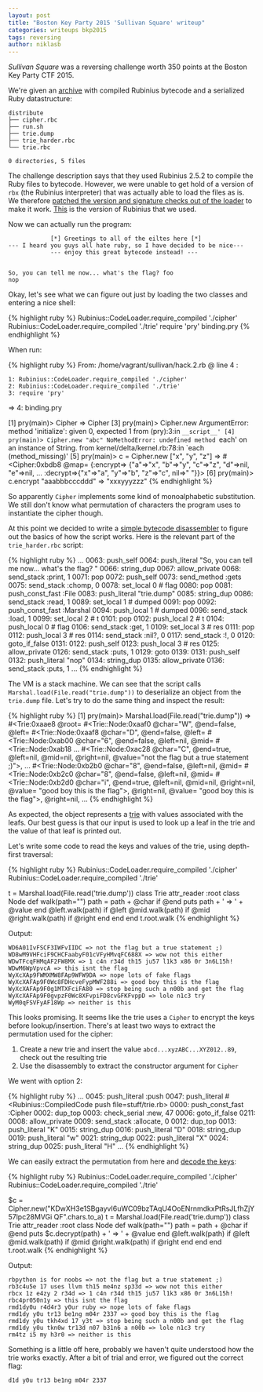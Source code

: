 ```yaml
---
layout: post
title: "Boston Key Party 2015 'Sullivan Square' writeup"
categories: writeups bkp2015
tags: reversing
author: niklasb
---
```


*Sullivan Square* was a reversing challenge worth 350 points at the Boston Key Party
CTF 2015.

We're given an
[archive](https://github.com/kitctf/writeups/raw/master/bkp2015/sullivan_square/trieharder.tar.gz.584eb2259dfcabe769faffa96b151020)
with compiled Rubinius bytecode and a serialized Ruby datastructure:

    distribute
    ├── cipher.rbc
    ├── run.sh
    ├── trie.dump
    ├── trie_harder.rbc
    └── trie.rbc

    0 directories, 5 files

The challenge description says that they used Rubinius 2.5.2 to compile the
Ruby files to bytecode. However, we were unable to get hold of a version of `rbx`
(the Rubinius interpreter) that was actually able to load the files as is. We
therefore
[patched the version and signature checks out of the loader](https://github.com/kitctf/writeups/blob/master/bkp2015/sullivan_square/rubinius-loader.patch)
to make it work.
[This](https://github.com/rubinius/rubinius/tree/40040f9956833ac13774d745e961c743eeeefcbb)
is the version of Rubinius that we used.

Now we can actually run the program:

                [*] Greetings to all of the eiltes here [*]
    --- I heard you guys all hate ruby, so I have decided to be nice---
                --- enjoy this great bytecode instead! ---


    So, you can tell me now... what's the flag? foo
    nop

Okay, let's see what we can figure out just by loading the two classes and
entering a nice shell:

{% highlight ruby %}
Rubinius::CodeLoader.require_compiled './cipher'
Rubinius::CodeLoader.require_compiled './trie'
require 'pry'
binding.pry
{% endhighlight %}

When run:

{% highlight ruby %}
From: /home/vagrant/sullivan/hack.2.rb @ line 4 :

    1: Rubinius::CodeLoader.require_compiled './cipher'
    2: Rubinius::CodeLoader.require_compiled './trie'
    3: require 'pry'
 => 4: binding.pry

[1] pry(main)> Cipher
=> Cipher
[3] pry(main)> Cipher.new
ArgumentError: method 'initialize': given 0, expected 1
from (pry):3:in `__script__'
[4] pry(main)> Cipher.new "abc"
NoMethodError: undefined method `each' on an instance of String.
from kernel/delta/kernel.rb:78:in `each (method_missing)'
[5] pry(main)> c = Cipher.new ["x", "y", "z"]
=> #<Cipher:0xbdb8
 @map=
  {:encrypt=>
    {"a"=>"x",
     "b"=>"y",
     "c"=>"z",
     "d"=>nil,
     "e"=>nil,
     ...
   :decrypt=>{"x"=>"a", "y"=>"b", "z"=>"c", nil=>" "}}>
[6] pry(main)> c.encrypt "aaabbbcccddd"
=> "xxxyyyzzz"
{% endhighlight %}

So apparently `Cipher` implements some kind of monoalphabetic
substitution. We still don't know what permutation of characters the program
uses to instantiate the cipher though.

At this point we decided to write a [simple bytecode
disassembler](https://github.com/niklasb/rbx-disas) to figure out the basics of
how the script works. Here is the relevant part of the `trie_harder.rbc`
script:

{% highlight ruby %}
...
0063:  push_self
0064:  push_literal        "So, you can tell me now... what's the flag? "
0066:  string_dup
0067:  allow_private
0068:  send_stack          :print, 1
0071:  pop
0072:  push_self
0073:  send_method         :gets
0075:  send_stack          :chomp, 0
0078:  set_local           0    # flag
0080:  pop
0081:  push_const_fast     :File
0083:  push_literal        "trie.dump"
0085:  string_dup
0086:  send_stack          :read, 1
0089:  set_local           1    # dumped
0091:  pop
0092:  push_const_fast     :Marshal
0094:  push_local          1    # dumped
0096:  send_stack          :load, 1
0099:  set_local           2    # t
0101:  pop
0102:  push_local          2    # t
0104:  push_local          0    # flag
0106:  send_stack          :get, 1
0109:  set_local           3    # res
0111:  pop
0112:  push_local          3    # res
0114:  send_stack          :nil?, 0
0117:  send_stack          :!, 0
0120:  goto_if_false       0131:
0122:  push_self
0123:  push_local          3    # res
0125:  allow_private
0126:  send_stack          :puts, 1
0129:  goto                0139:
0131:  push_self
0132:  push_literal        "nop"
0134:  string_dup
0135:  allow_private
0136:  send_stack          :puts, 1
...
{% endhighlight %}

The VM is a stack machine. We can see that the script calls
`Marshal.load(File.read("trie.dump"))` to deserialize an object from the
`trie.dump` file. Let's try to do the same thing and inspect the result:

{% highlight ruby %}
[1] pry(main)> Marshal.load(File.read("trie.dump"))
=> #<Trie:0xaae8
 @root=
  #<Trie::Node:0xaaf0
   @char="W",
   @end=false,
   @left=
    #<Trie::Node:0xaaf8
     @char="D",
     @end=false,
     @left=
      #<Trie::Node:0xab00
       @char="6",
       @end=false,
       @left=nil,
       @mid=
        #<Trie::Node:0xab18
...
                                    #<Trie::Node:0xac28
                                     @char="C",
                                     @end=true,
                                     @left=nil,
                                     @mid=nil,
                                     @right=nil,
                                     @value="not the flag but a true statement ;)">,
...
                                       #<Trie::Node:0xb2b0
                                        @char="8",
                                        @end=false,
                                        @left=nil,
                                        @mid=
                                         #<Trie::Node:0xb2c0
                                          @char="8",
                                          @end=false,
                                          @left=nil,
                                          @mid=
                                           #<Trie::Node:0xb2d0
                                            @char="i",
                                            @end=true,
                                            @left=nil,
                                            @mid=nil,
                                            @right=nil,
                                            @value=
                                             "good boy this is the flag">,
                                          @right=nil,
                                          @value=
                                           "good boy this is the flag">,
                                        @right=nil,
...
{% endhighlight %}

As expected, the object represents a [trie](http://en.wikipedia.org/wiki/Trie)
with values associated with the leafs. Our best guess is that our input is
used to look up a leaf in the trie and the value of that leaf is printed out.

Let's write some code to read the keys and values of the trie, using
depth-first traversal:

{% highlight ruby %}
Rubinius::CodeLoader.require_compiled './cipher'
Rubinius::CodeLoader.require_compiled './trie'

t = Marshal.load(File.read('trie.dump'))
class Trie
  attr_reader :root
  class Node
    def walk(path="")
      path = path + @char
      if @end
        puts path + ' => ' + @value
      end
      @left.walk(path) if @left
      @mid.walk(path) if @mid
      @right.walk(path) if @right
    end
  end
end
t.root.walk
{% endhighlight %}

Output:

    WD6A01IvFSCF3IWFvIIDC => not the flag but a true statement ;)
    WD8wM9VHFciF9CHCFaabyF01cVFyHMvqFC688X => wow not this either
    WDwTFcqFHMqAF2FW8MX => 1 c4n r34d th15 ju57 l1k3 x86 0r 3n6L15h!
    WDwM6WpVpvcA => this isnt the flag
    WyXcXAp9FWMXMW8FAp9WFW9DA => nope lots of fake flags
    WyXcXAFAp9F0Wc8FDHcveFypMWF288i => good boy this is the flag
    WyXcXAFAp9F0g1MTXFciFA80 => stop being such a n00b and get the flag
    WyXcXAFAp9F0gvpzF0Wc8XFvpiFD8cvGFKFvppD => lole n1c3 try
    WyM0qFSVFyAF18Wp => neither is this

This looks promising. It seems like the trie uses a `Cipher` to encrypt the
keys before lookup/insertion. There's at least two ways to extract the
permutation used for the cipher:

1. Create a new trie and insert the value `abcd...xyzABC...XYZ012..89`, check
  out the resulting trie
2. Use the disassembly to extract the constructor argument for `Cipher`

We went with option 2:

{% highlight ruby %}
...
0045:  push_literal        :push
0047:  push_literal        #<Rubinius::CompiledCode push file=stuff/trie.rb>
    0000:  push_const_fast     :Cipher
    0002:  dup_top
    0003:  check_serial        :new, 47
    0006:  goto_if_false       0211:
    0008:  allow_private
    0009:  send_stack          :allocate, 0
    0012:  dup_top
    0013:  push_literal        "K"
    0015:  string_dup
    0016:  push_literal        "D"
    0018:  string_dup
    0019:  push_literal        "w"
    0021:  string_dup
    0022:  push_literal        "X"
    0024:  string_dup
    0025:  push_literal        "H"
    ...
{% endhighlight %}

We can easily extract the permutation from here and [decode the
keys](https://github.com/kitctf/writeups/blob/master/bkp2015/sullivan_square/hack.rb):

{% highlight ruby %}
Rubinius::CodeLoader.require_compiled './cipher'
Rubinius::CodeLoader.require_compiled './trie'

$c = Cipher.new("KDwXH3e1SBgayvI6uWC09bzTAqU4OoENrnmdkxPtRsJLfhZjY57lpc28MVGi QF".chars.to_a)
t = Marshal.load(File.read('trie.dump'))
class Trie
  attr_reader :root
  class Node
    def walk(path="")
      path = path + @char
      if @end
        puts $c.decrypt(path) + ' => ' + @value
      end
      @left.walk(path) if @left
      @mid.walk(path) if @mid
      @right.walk(path) if @right
    end
  end
end
t.root.walk
{% endhighlight %}

Output:

    rbpython is for noobs => not the flag but a true statement ;)
    rb3c4u5e 17 uses llvm th15 me4nz sp33d => wow not this either
    rbcx 1z e4zy 2 r34d => 1 c4n r34d th15 ju57 l1k3 x86 0r 3n6L15h!
    rbc4pr050n1y => this isnt the flag
    rmd1dy0u r4d4r3 y0ur ruby => nope lots of fake flags
    rmd1dy y0u tr13 be1ng m04r 2337 => good boy this is the flag
    rmd1dy y0u tkh4xd 17 y3t => stop being such a n00b and get the flag
    rmd1dy y0u tkn0w tr13d n07 b31n6 a n00b => lole n1c3 try
    rm4tz i5 my h3r0 => neither is this

Something is a little off here, probably we haven't quite understood how the
trie works exactly. After a bit of trial and error, we figured out the correct
flag:

    d1d y0u tr13 be1ng m04r 2337
